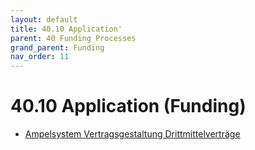 ```yaml
---
layout: default
title: 40.10 Application'
parent: 40 Funding Processes
grand_parent: Funding
nav_order: 11
---
```


# 40.10 Application (Funding)

- [Ampelsystem Vertragsgestaltung Drittmittelverträge](https://www.uni-bamberg.de/justitiariat/merkblaetter/)